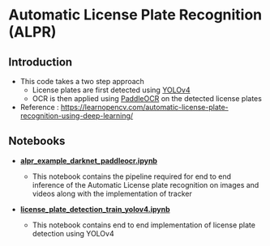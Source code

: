 # Automatic License Plate Recognition (ALPR)

## Introduction
- This code takes a two step approach 
  - License plates are first detected using [YOLOv4](https://github.com/AlexeyAB/darknet)
  - OCR is then applied using [PaddleOCR](https://github.com/PaddlePaddle/PaddleOCR) on the detected license plates
- Reference : https://learnopencv.com/automatic-license-plate-recognition-using-deep-learning/

## Notebooks

- **[alpr_example_darknet_paddleocr.ipynb](https://github.com/wayne0git/ml_cv_basics/blob/master/alpr/alpr_example_darknet_paddleocr.ipynb)**
  - This notebook contains the pipeline required for end to end inference of the Automatic License plate recognition on images and videos along with the implementation of tracker

- **[license_plate_detection_train_yolov4.ipynb](https://github.com/wayne0git/ml_cv_basics/blob/master/alpr/license_plate_detection_train_yolov4.ipynb)**
  - This notebook contains end to end implementation of license plate detection using YOLOv4
